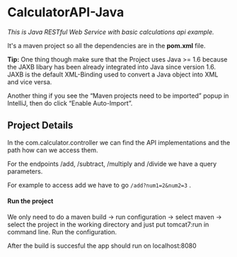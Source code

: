 # CalculatorAPI-Java

*This is Java RESTful Web Service with basic calculations api example.*

It's a maven project so all the dependencies are in the **pom.xml** file. 

**Tip:** One thing though make sure that the Project uses Java >= 1.6 because the JAXB libary has been already integrated into Java since version 1.6. JAXB is the default XML-Binding used to convert a Java object into XML and vice versa.

Another thing if you see the “Maven projects need to be imported” popup in IntelliJ, then do click “Enable Auto-Import”.

## Project Details

In the com.calculator.controller we can find the API implementations and the path how can we access them.

For the endpoints /add, /subtract, /multiply and /divide we have a query parameters.

For example to access add we have to go `/add?num1=2&num2=3` .

#### Run the project

We only need to do a maven build -> run configuration -> select maven -> select the project in the working directory and just put tomcat7:run in command line. Run the configuration. 

After the build is succesful the app should run on localhost:8080 
